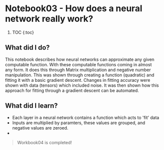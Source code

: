 # Notebook03 - How does a neural network really work?

1. TOC
{:toc}

## What did I do?
This notebook describes how neural networks can approximate any given computable function. With these computable functions coming in almost any form. It does this through Matrix
multiplication and negative number manipulation. This was shown through creating a function (quadratic) and fitting it with a basic gradient descent. Changes in fitting accuracy
were shown with data (tensors) which included noise. It was then shown how this approach for fitting through a gradient descent can be automated.

## What did I learn?
- Each layer in a neural network contains a function which acts to 'fit' data
- Inputs are multiplied by paramters, these values are grouped, and negative values are zeroed.
- 
> Workbook04 is completed!
